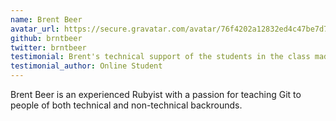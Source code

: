 ```yaml
---
name: Brent Beer
avatar_url: https://secure.gravatar.com/avatar/76f4202a12832ed4c47be7d7ca984e01?s=420&d=https://a248.e.akamai.net/assets.github.com%2Fimages%2Fgravatars%2Fgravatar-user-420.png
github: brntbeer
twitter: brntbeer
testimonial: Brent's technical support of the students in the class made it twice as awesome as I expected.
testimonial_author: Online Student
---
```


Brent Beer is an experienced Rubyist with a passion for teaching Git to people of both technical and non-technical backrounds.

